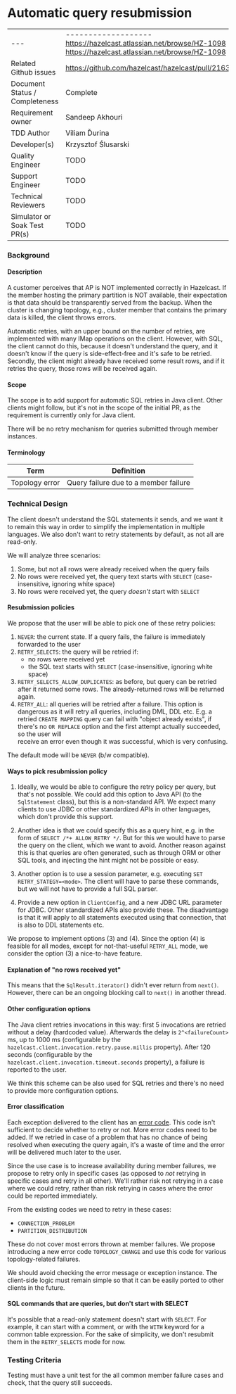 # Automatic query resubmission

|||
|---|---|
|---|------------------- https://hazelcast.atlassian.net/browse/HZ-1098 https://hazelcast.atlassian.net/browse/HZ-1098 |
|Related Github issues|https://github.com/hazelcast/hazelcast/pull/21635|
|Document Status / Completeness| Complete                                          |
|Requirement owner| Sandeep Akhouri                                              |
|TDD Author|Viliam Ďurina|
|Developer(s)| Krzysztof Ślusarski |
|Quality Engineer| TODO                             |
|Support Engineer| TODO                             |
|Technical Reviewers| TODO                          |
|Simulator or Soak Test PR(s) | TODO            |

### Background
#### Description

A customer perceives that AP is NOT implemented correctly in Hazelcast. If the
member hosting the primary partition is NOT available, their expectation is that
data should be transparently served from the backup. When the cluster is
changing topology, e.g., cluster member that contains the primary data is
killed, the client throws errors.

Automatic retries, with an upper bound on the number of retries, are implemented
with many IMap operations on the client. However, with SQL, the client cannot do
this, because it doesn't understand the query, and it doesn't know if the query
is side-effect-free and it's safe to be retried. Secondly, the client might
already have received some result rows, and if it retries the query, those rows
will be received again.

#### Scope

The scope is to add support for automatic SQL retries in Java client. Other
clients might follow, but it's not in the scope of the initial PR, as the
requirement is currently only for Java client.

There will be no retry mechanism for queries submitted through member instances.

#### Terminology

| Term           | Definition                            |
|----------------|---------------------------------------|
| Topology error | Query failure due to a member failure |

### Technical Design

The client doesn't understand the SQL statements it sends, and we want it to
remain this way in order to simplify the implementation in multiple languages.
We also don't want to retry statements by default, as not all are read-only.

We will analyze three scenarios:
1. Some, but not all rows were already received when the query fails
2. No rows were received yet, the query text starts with `SELECT` (case-insensitive, ignoring 
       white space) 
3. No rows were received yet, the query _doesn't_ start with `SELECT`

#### Resubmission policies

We propose that the user will be able to pick one of these retry policies:

1. `NEVER`: the current state. If a query fails, the failure is immediately 
   forwarded to the user
2. `RETRY_SELECTS`: the query will be retried if:
   - no rows were received yet
   - the SQL text starts with `SELECT` (case-insensitive, ignoring
     white space)
3. `RETRY_SELECTS_ALLOW_DUPLICATES`: as before, but query can be retried
   after it returned some rows. The already-returned rows will be returned again.
4. `RETRY_ALL`: all queries will be retried after a failure. This option is 
   dangerous as it will retry all queries, including DML, DDL etc. E.g. a retried
   `CREATE MAPPING` query can fail with "object already exists", if there's no `OR
   REPLACE` option and the first attempt actually succeeded, so the user will   
   receive an error even though it was successful, which is very confusing.

The default mode will be `NEVER` (b/w compatible).

#### Ways to pick resubmission policy

1. Ideally, we would be able to configure the retry policy per query, but that's
not possible. We could add this option to Java API (to the `SqlStatement`
class), but this is a non-standard API. We expect many clients to use JDBC or
other standardized APIs in other languages, which don't provide this support.

2. Another idea is that we could specify this as a query hint, e.g. in the form of
`SELECT /*+ ALLOW_RETRY */`. But for this we would have to parse the query on
the client, which we want to avoid. Another reason against this is that queries
are often generated, such as through ORM or other SQL tools, and injecting the
hint might not be possible or easy.

3. Another option is to use a session parameter, e.g. executing `SET
RETRY_STATEGY=<mode>`. The client will have to parse these commands, but we will
not have to provide a full SQL parser.

4. Provide a new option in `ClientConfig`, and a new JDBC URL parameter for 
JDBC. Other standardized APIs also provide these. The disadvantage is that it
will apply to all statements executed using that connection, that is also to DDL
statements etc.

We propose to implement options (3) and (4). Since the option (4) is feasible
for all modes, except for not-that-useful `RETRY_ALL` mode, we consider the
option (3) a nice-to-have feature.

#### Explanation of "no rows received yet"

This means that the `SqlResult.iterator()` didn't ever return from `next()`.
However, there can be an ongoing blocking call to `next()` in another thread.

#### Other configuration options

The Java client retries invocations in this way: first 5 invocations are retried
without a delay (hardcoded value). Afterwards the delay is `2^<failureCount>`
ms, up to 1000 ms (configurable by the
`hazelcast.client.invocation.retry.pause.millis` property). After 120 seconds
(configurable by the `hazelcast.client.invocation.timeout.seconds` property), a
failure is reported to the user.

We think this scheme can be also used for SQL retries and there's no need to
provide more configuration options.

#### Error classification

Each exception delivered to the client has an [error
code](https://github.com/hazelcast/hazelcast/blob/713cef1b54b725e6c7df971ff52da30d1133a0a2/hazelcast/src/main/java/com/hazelcast/sql/impl/SqlErrorCode.java#L22).
This code isn't sufficient to decide whether to retry or not. More error codes
need to be added. If we retried in case of a problem that has no chance of being
resolved when executing the query again, it's a waste of time and the error will
be delivered much later to the user.

Since the use case is to increase availability during member failures, we
propose to retry only in specific cases (as opposed to _not_ retrying in
specific cases and retry in all other). We'll rather risk not retrying in a case
where we could retry, rather than risk retrying in cases where the error could
be reported immediately.

From the existing codes we need to retry in these cases:
- `CONNECTION_PROBLEM`
- `PARTITION_DISTRIBUTION`

These do not cover most errors thrown at member failures. We propose introducing
a new error code `TOPOLOGY_CHANGE` and use this code for various
topology-related failures.

We should avoid checking the error message or exception instance. The
client-side logic must remain simple so that it can be easily ported to other
clients in the future.

#### SQL commands that are queries, but don't start with SELECT

It's possible that a read-only statement doesn't start with `SELECT`. For
example, it can start with a comment, or with the `WITH` keyword for a common
table expression. For the sake of simplicity, we don't resubmit them in the
`RETRY_SELECTS` mode for now.

### Testing Criteria

Testing must have a unit test for the all common member failure cases and check,
that the query still succeeds.